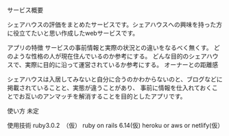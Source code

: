 サービス概要

シェアハウスの評価をまとめたサービスです。シェアハウスへの興味を持った方に役立てたいと思い作成したwebサービスです。

アプリの特徴
サービスの事前情報と実際の状況との違いをなるべく無くす。
どのような性格の人が現在住んでいるのか参考にする。
どんな目的のシェアハウスで、実際に目的に沿って運営されているか参考にする。
オーナーとの距離感

シェアハウスは入居してみないと自分に合うのかわからないのと、ブログなどに掲載されていることと、実態が違うことがあり、
事前に情報を仕入れておくことでお互いのアンマッチを解消することを目的としたアプリです。

使い方
未定

使用技術
ruby3.0.2　（仮）
ruby on rails 6.14(仮)
heroku or aws or netlify(仮）




